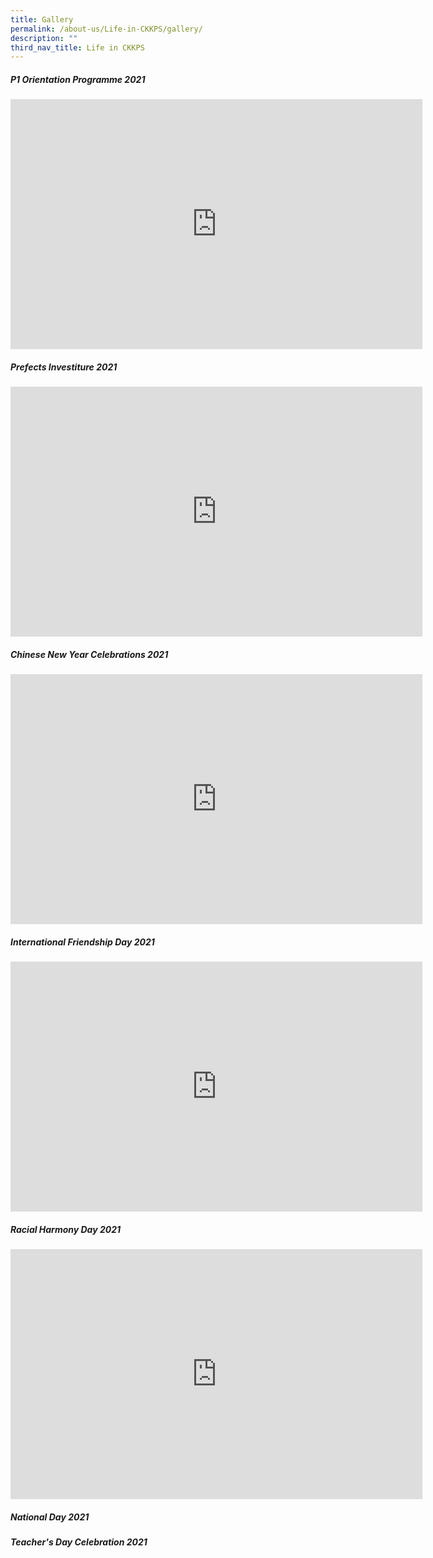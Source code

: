 ```yaml
---
title: Gallery
permalink: /about-us/Life-in-CKKPS/gallery/
description: ""
third_nav_title: Life in CKKPS
---
```

##### P1 Orientation Programme 2021

<center><iframe allowfullscreen="true" height="400" width="659" frameborder="0" src="https://docs.google.com/presentation/d/e/2PACX-1vQpsGFRGfesvRAayWVy4tJ1q6np6PcG9yt8MUuRplpJDgBVXPHsxZAF-crFuCMcVtQx-ZuuGjdCgqHm/embed?start=false&amp;loop=false&amp;delayms=3000"></iframe></center>


##### Prefects Investiture 2021

<center><iframe src="https://docs.google.com/presentation/d/e/2PACX-1vTwF0VRCCcbUaNTpgcoAQ4L2FLCn5_p0Sj2iG_F6xnhsnub3nccNGPBA4qzlqcqz_7U1KgsED1J3DfT/embed?start=false&amp;loop=false&amp;delayms=3000" frameborder="0" width="659" height="400" allowfullscreen="true"></iframe></center>


##### Chinese New Year Celebrations 2021

<center><iframe allowfullscreen="true" height="400" width="659" frameborder="0" src="https://docs.google.com/presentation/d/e/2PACX-1vRJ1ZEXc99vVWPoxogubJRTZfRa3ZmCTINYEHiboiC-qLFXAxabDnCSn3rG0gncd82bT1oLyQ85rHQq/embed?start=false&amp;loop=false&amp;delayms=3000"></iframe></center>


##### International Friendship Day 2021

<center><iframe src="https://docs.google.com/presentation/d/e/2PACX-1vQ_8f62baieY3UCfNpyiVPMfmIjeEEc1iz5mj6d9s-21X1Yit00dnMhTJ-SunEllAbHLM7EAItxsoYI/embed?start=false&amp;loop=false&amp;delayms=3000" frameborder="0" width="659" height="400" allowfullscreen="true"></iframe></center>

##### Racial Harmony Day 2021

<center><iframe allowfullscreen="true" height="400" width="659" frameborder="0" src="https://docs.google.com/presentation/d/e/2PACX-1vTibe7xNGsfVvIndM5260cfb5r9Ea17N8Qc3e0ZqywDKvtruYi9I_JcTt2y7a2hjb5400haOkFmXF-j/embed?start=false&amp;loop=true&amp;delayms=3000"></iframe></center>

##### National Day 2021


##### Teacher's Day Celebration 2021